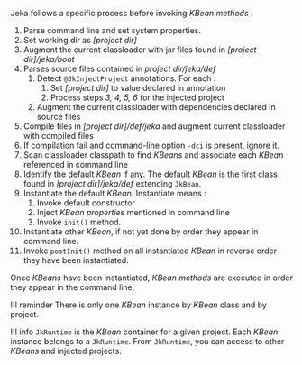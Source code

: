 Jeka follows a specific process before invoking _KBean methods_ :

1. Parse command line and set system properties.
2. Set working dir as _[project dir]_
3. Augment the current classloader with jar files found in _[project dir]/jeka/boot_
4. Parses source files contained in _project dir/jeka/def_
      1. Detect `@JkInjectProject` annotations. For each : 
         1. Set _[project dir]_ to value declared in annotation
         2. Process steps _3, 4, 5, 6_ for the injected project
      2. Augment the current classloader with dependencies declared in source files
5. Compile files in _[project dir]/def/jeka_ and augment current classloader with compiled files
6. If compilation fail and command-line option `-dci` is present, ignore it.
7. Scan classloader classpath to find _KBeans_ and associate each _KBean_ referenced in
   command line
8. Identify the default _KBean_ if any. The default _KBean_ is the first class found 
   in _[project dir]/jeka/def_ extending `JkBean`.
9. Instantiate the default _KBean_. Instantiate means :
      1. Invoke default constructor
      2. Inject _KBean properties_ mentioned in command line
      3. Invoke `init()` method.
10. Instantiate other _KBean_, if not yet done by order they appear in command line.
11. Invoke `postInit()` method on all instantiated _KBean_ in reverse order they have
    been instantiated.

Once _KBeans_ have been instantiated, _KBean methods_ are executed in order they appear
in the command line.

!!! reminder
    There is only one _KBean_ instance by _KBean_ class and by project.

!!! info
    `JkRuntime` is the _KBean_ container for a given project. Each _KBean_ instance 
     belongs to a `JkRuntime`. From `JkRuntime`, you can access to other _KBeans_ 
     and injected projects.
